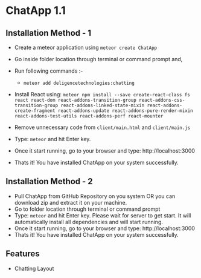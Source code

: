 # ChatApp 1.1

## Installation Method - 1
- Create a meteor application using `meteor create ChatApp`
- Go inside folder location through terminal or command prompt and,
- Run following commands :-
	* `meteor add deligencetechnologies:chatting`
	
- Install React using: `meteor npm install --save create-react-class fs react react-dom react-addons-transition-group react-addons-css-transition-group react-addons-linked-state-mixin react-addons-create-fragment react-addons-update react-addons-pure-render-mixin react-addons-test-utils react-addons-perf react-mounter`

- Remove unnecessary code from `client/main.html` and `client/main.js`
- Type: `meteor` and hit Enter key.
- Once it start running, go to your browser and type: http://localhost:3000
- Thats it! You have installed ChatApp on your system successfully.

## Installation Method - 2
- Pull ChatApp from GitHub Repository on you system OR you can download zip and extract it on your machine.
- Go to folder location through terminal or command prompt
- Type: `meteor` and hit Enter key. Please wait for server to get start. It will automatically install all dependencies and will start running.
- Once it start running, go to your browser and type: http://localhost:3000
- Thats it! You have installed ChatApp on your system successfully.


## Features
- Chatting Layout
